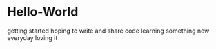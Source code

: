 # Hello-World
getting started
hoping to write and share code 
learning something new everyday
loving it

